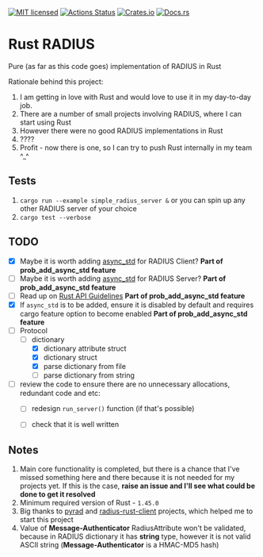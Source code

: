 [![MIT licensed][mit-badge]][mit-url]
[![Actions Status][action-badge]][action-url]
[![Crates.io][crates-badge]][crates-url]
[![Docs.rs][docs-badge]][docs-url]


[action-badge]: https://github.com/MikhailMS/rust-radius/workflows/RustRadius/badge.svg
[action-url]:   https://github.com/MikhailMS/rust-radius/actions
[crates-badge]: https://img.shields.io/crates/v/radius-rust.svg
[crates-url]:   https://crates.io/crates/radius-rust
[docs-badge]:   https://docs.rs/radius-rust/badge.svg
[docs-url]:     https://docs.rs/radius-rust
[mit-badge]:    https://img.shields.io/badge/license-MIT-blue.svg
[mit-url]:      LICENSE


# Rust RADIUS 
Pure (as far as this code goes) implementation of RADIUS in Rust


Rationale behind this project:
1. I am getting in love with Rust and would love to use it in my day-to-day job.
2. There are a number of small projects involving RADIUS, where I can start using Rust
3. However there were no good RADIUS implementations in Rust
4. ????
5. Profit - now there is one, so I can try to push Rust internally in my team ^_^


## Tests
1. `cargo run --example simple_radius_server &` or you can spin up any other RADIUS server of your choice
2. `cargo test --verbose`


## TODO
- [x] Maybe it is worth adding [async_std](https://github.com/async-rs/async-std) for RADIUS Client?                      **Part of prob_add_async_std feature**
- [ ] Maybe it is worth adding [async_std](https://github.com/async-rs/async-std) for RADIUS Server?                      **Part of prob_add_async_std feature**
- [ ] Read up on [Rust API Guidelines](https://rust-lang.github.io/api-guidelines)                                        **Part of prob_add_async_std feature**
- [x] If `async_std` is to be added, ensure it is disabled by default and requires cargo feature option to become enabled **Part of prob_add_async_std feature**
- [ ] Protocol
  - [ ] dictionary
    - [x] dictionary attribute struct
    - [x] dictionary struct
    - [x] parse dictionary from file
    - [ ] parse dictionary from string
- [ ] review the code to ensure there are no unnecessary allocations, redundant code and etc:
  - [ ] redesign `run_server()` function (if that's possible)
  - [ ] check that it is well written


## Notes
1. Main core functionality is completed, but there is a chance that I've missed something here and there because it is not needed for my projects yet. If this is the case, **raise an issue and I'll see what could be done to get it resolved**
2. Minimum required version of Rust - `1.45.0`
3. Big thanks to [pyrad](https://github.com/pyradius/pyrad) and [radius-rust-client](https://github.com/athonet-open/rust-radius-client) projects, which helped me to start this project
4. Value of **Message-Authenticator** RadiusAttribute won't be validated, because in RADIUS dictionary it has **string** type, however it is not valid ASCII string (**Message-Authenticator** is a HMAC-MD5 hash)
